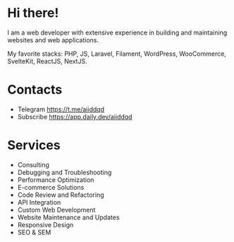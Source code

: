 # Hi there!
I am a web developer with extensive experience in building and maintaining websites and web applications.

My favorite stacks: PHP, JS, Laravel, Filament, WordPress, WooCommerce, SvelteKit, ReactJS, NextJS.

# Contacts

- Telegram https://t.me/aiiddqd
- Subscribe https://app.daily.dev/aiiddqd


# Services
- Consulting
- Debugging and Troubleshooting
- Performance Optimization
- E-commerce Solutions
- Code Review and Refactoring
- API Integration
- Custom Web Development
- Website Maintenance and Updates
- Responsive Design
- SEO & SEM
